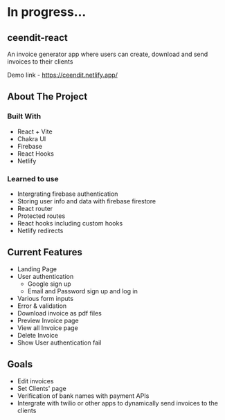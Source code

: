 # In progress...

## ceendit-react

An invoice generator app where users can create, download and send invoices to their clients

Demo link - https://ceendit.netlify.app/

## About The Project

### Built With

- React + Vite
- Chakra UI
- Firebase
- React Hooks
- Netlify

### Learned to use

- Intergrating firebase authentication
- Storing user info and data with firebase firestore
- React router
- Protected routes
- React hooks including custom hooks
- Netlify redirects

## Current Features

- Landing Page
- User authentication
  - Google sign up
  - Email and Password sign up and log in
- Various form inputs
- Error & validation
- Download invoice as pdf files
- Preview Invoice page
- View all Invoice page
- Delete Invoice
- Show User authentication fail

## Goals

- Edit invoices
- Set Clients' page
- Verification of bank names with payment APIs
- Intergrate with twilio or other apps to dynamically send invoices to the clients
